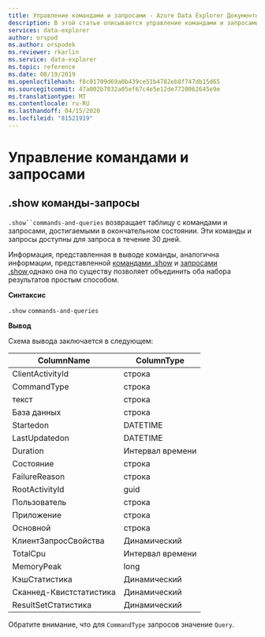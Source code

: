 ```yaml
---
title: Управление командами и запросами - Azure Data Explorer Документы Майкрософт
description: В этой статье описывается управление командами и запросами в Azure Data Explorer.
services: data-explorer
author: orspod
ms.author: orspodek
ms.reviewer: rkarlin
ms.service: data-explorer
ms.topic: reference
ms.date: 08/19/2019
ms.openlocfilehash: f8c01709d69a0b439ce51b4782eb8f747db15d65
ms.sourcegitcommit: 47a002b7032a05ef67c4e5e12de7720062645e9e
ms.translationtype: MT
ms.contentlocale: ru-RU
ms.lasthandoff: 04/15/2020
ms.locfileid: "81521919"
---
```

# <a name="commands-and-queries-management"></a>Управление командами и запросами

## <a name="show-commands-and-queries"></a>.show команды-запросы 

`.show``commands-and-queries` возвращает таблицу с командами и запросами, достигаемыми в окончательном состоянии. Эти команды и запросы доступны для запроса в течение 30 дней.

Информация, представленная в выводе команды, аналогична информации, представленной [командами .show](commands.md) и [запросами .show,](queries.md)однако она по существу позволяет объединить оба набора результатов простым способом.

**Синтаксис**

`.show` `commands-and-queries`
 
**Вывод**
 
Схема вывода заключается в следующем:

| ColumnName               | ColumnType |
|--------------------------|------------|
| ClientActivityId         | строка     |
| CommandType              | строка     |
| текст                     | строка     |
| База данных                 | строка     |
| Startedon                | DATETIME   |
| LastUpdatedon            | DATETIME   |
| Duration                 | Интервал времени   |
| Состояние                    | строка     |
| FailureReason            | строка     |
| RootActivityId           | guid       |
| Пользователь                     | строка     |
| Приложение              | строка     |
| Основной                | строка     |
| КлиентЗапросСвойства  | Динамический    |
| TotalCpu                 | Интервал времени   |
| MemoryPeak               | long       |
| КэшСтатистика          | Динамический    |
| Сканнед-Квистстатистика | Динамический    |
| ResultSetСтатистика      | Динамический    |

Обратите внимание, что для `CommandType` запросов значение `Query`.
